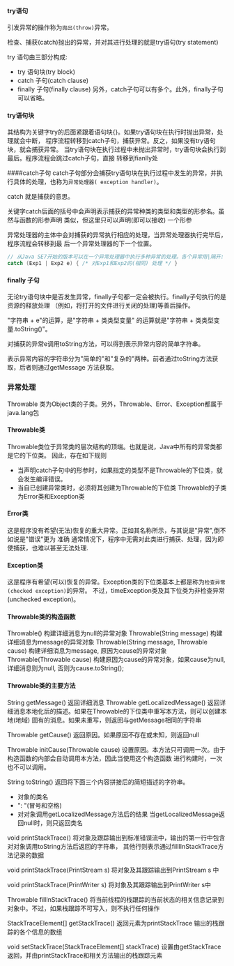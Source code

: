 #### try语句
引发异常的操作称为`抛出(throw)`异常。

检查、捕获(catch)抛出的异常，并对其进行处理的就是try语句(try statement)

try 语句由三部分构成:
* try 语句块(try block)
* catch 子句(catch clause)
* finally 子句(finally clause)
另外，catch子句可以有多个。此外，finally子句可以省略。


#### try语句块
其结构为关键字try的后面紧跟着语句块{}。如果try语句块在执行时抛出异常，处理就会中断，
程序流程转移到catch子句，捕获异常。反之，如果没有try语句块，就会捕获异常。
当try语句块在执行过程中未抛出异常时，try语句块会执行到最后。程序流程会跳过catch子句，直接
转移到fianlly处


####catch子句
catch子句部分会捕获try语句块在执行过程中发生的异常，并执行具体的处理，也称为`异常处理器(
exception handler)`。

catch 就是捕获的意思。

关键字catch后面的括号中会声明表示捕获的异常种类的类型和类型的形参名。虽然与函数的形参声明
类似，但这里只可以声明(即可以接收) 一个形参

异常处理器的主体中会对捕获的异常执行相应的处理，当异常处理器执行完毕后，程序流程会转移到最
后一个异常处理器的下一个位置。
```java
// 从Java SE7开始的版本可以在一个异常处理器中执行多种异常的处理。各个异常用|隔开:
catch (Exp1 | Exp2 e) { /* 对Exp1和Exp2的(相同) 处理 */ }
```

#### finally 子句
无论try语句块中是否发生异常，finally子句都一定会被执行。finally子句执行的是资源的释放处理
（例如，将打开的文件进行关闭的处理)等善后操作。

"字符串 + e"的运算，是"字符串 + 类类型变量" 的运算就是"字符串 + 类类型变量.toString()"。

对捕获的异常e调用toString方法，可以得到表示异常内容的简单字符串。

表示异常内容的字符串分为"简单的"和"复杂的"两种。前者通过toString方法获取，后者则通过getMessage
方法获取。



### 异常处理
Throwable 类为Object类的子类。另外，Throwable、Error、Exception都属于java.lang包

#### Throwable类
Throwable类位于异常类的层次结构的顶端。也就是说，Java中所有的异常类都是它的下位类。
因此，存在如下规则
* 当声明catch子句中的形参时，如果指定的类型不是Throwable的下位类，就会发生编译错误。
* 当自已创建异常类时，必须将其创建为Throwable的下位类
Throwable的子类为Error类和Exception类

#### Error类
这是程序没有希望(无法)恢复的重大异常。正如其名称所示，与其说是"异常",倒不如说是"错误"更为
准确
通常情况下，程序中无需对此类进行捕获、处理，因为即使捕获，也难以甚至无法处理.

#### Exception类
这是程序有希望(可以)恢复的异常。Exception类的下位类基本上都是称为`检查异常(checked exception)`的异常。
不过，timeException类及其下位类为非检查异常(unchecked exception)。

#### Throwable类的构造函数
Throwable() 构建详细消息为null的异常对象
Throwable(String message) 构建详细消息为message的异常对象
Throwable(String message, Throwable cause) 构建详细消息为message, 原因为cause的异常对象
Throwable(Throwable cause) 构建原因为cause的异常对象，如果cause为null, 详细消息则为null,
否则为cause.toString();

#### Throwable类的主要方法
String getMessage() 返回详细消息
Throwable getLocalizedMessage() 
	返回详细消息本地化后的描述。如果在Throwable的下位类中重写本方法，则可以创建本地(地域)
	固有的消息。如果未重写，则返回与getMessage相同的字符串

Throwable getCause() 返回原因。如果原因不存在或未知，则返回null

Throwable initCause(Throwable cause)
	设置原因。本方法只可调用一次。由于构造函数的内部会自动调用本方法，因此当使用这个构造函数
	进行构建时，一次也不可以调用。

String toString() 返回将下面三个内容拼接后的简短描述的字符串。
* 对象的类名
* ": "(冒号和空格)
* 对对象调用getLocalizedMessage方法后的结果
当getLocalizedMessage返回null时，则只返回类名

void printStackTrace()
	将对象及跟踪输出到标准错误流中，输出的第一行中包含对对象调用toString方法后返回的字符串，
	其他行则表示通过fillIInStackTrace方法记录的数据

void printStackTrace(PrintStream s) 将对象及其跟踪输出到PrintStream s 中

void printStackTrace(PrintWriter s) 将对象及其跟踪输出到PrintWriter s中

Throwable fillInStackTrace()
	将当前线程的栈跟踪的当前状态的相关信息记录到对象中。不过，如果栈跟踪不可写入，则不执行任何操作

StackTraceElement[] getStackTrace() 返回元素为printStackTrace 输出的栈跟踪的各个信息的数组

void setStackTrace(StackTraceElement[] stackTrace) 
	设置由getStackTrace返回，并由printStackTrace和相关方法输出的栈跟踪元素
